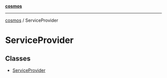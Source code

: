 [**cosmos**](../README.md)

***

[cosmos](../modules.md) / ServiceProvider

# ServiceProvider

## Classes

- [ServiceProvider](classes/ServiceProvider.md)
